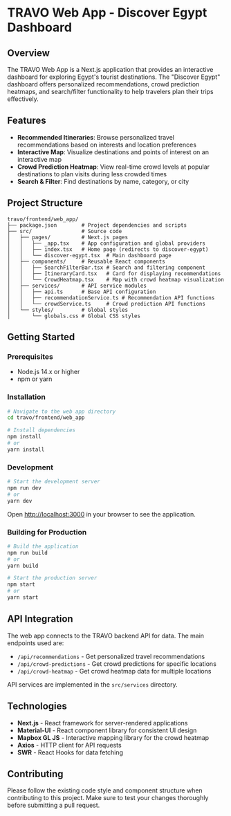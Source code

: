 # TRAVO Web App - Discover Egypt Dashboard

## Overview

The TRAVO Web App is a Next.js application that provides an interactive dashboard for exploring Egypt's tourist destinations. The "Discover Egypt" dashboard offers personalized recommendations, crowd prediction heatmaps, and search/filter functionality to help travelers plan their trips effectively.

## Features

- **Recommended Itineraries**: Browse personalized travel recommendations based on interests and location preferences
- **Interactive Map**: Visualize destinations and points of interest on an interactive map
- **Crowd Prediction Heatmap**: View real-time crowd levels at popular destinations to plan visits during less crowded times
- **Search & Filter**: Find destinations by name, category, or city

## Project Structure

```
travo/frontend/web_app/
├── package.json        # Project dependencies and scripts
├── src/                # Source code
│   ├── pages/          # Next.js pages
│   │   ├── _app.tsx    # App configuration and global providers
│   │   ├── index.tsx   # Home page (redirects to discover-egypt)
│   │   └── discover-egypt.tsx  # Main dashboard page
│   ├── components/     # Reusable React components
│   │   ├── SearchFilterBar.tsx # Search and filtering component
│   │   ├── ItineraryCard.tsx   # Card for displaying recommendations
│   │   └── CrowdHeatmap.tsx    # Map with crowd heatmap visualization
│   ├── services/       # API service modules
│   │   ├── api.ts      # Base API configuration
│   │   ├── recommendationService.ts # Recommendation API functions
│   │   └── crowdService.ts     # Crowd prediction API functions
│   └── styles/         # Global styles
│       └── globals.css # Global CSS styles
```

## Getting Started

### Prerequisites

- Node.js 14.x or higher
- npm or yarn

### Installation

```bash
# Navigate to the web app directory
cd travo/frontend/web_app

# Install dependencies
npm install
# or
yarn install
```

### Development

```bash
# Start the development server
npm run dev
# or
yarn dev
```

Open [http://localhost:3000](http://localhost:3000) in your browser to see the application.

### Building for Production

```bash
# Build the application
npm run build
# or
yarn build

# Start the production server
npm start
# or
yarn start
```

## API Integration

The web app connects to the TRAVO backend API for data. The main endpoints used are:

- `/api/recommendations` - Get personalized travel recommendations
- `/api/crowd-predictions` - Get crowd predictions for specific locations
- `/api/crowd-heatmap` - Get crowd heatmap data for multiple locations

API services are implemented in the `src/services` directory.

## Technologies

- **Next.js** - React framework for server-rendered applications
- **Material-UI** - React component library for consistent UI design
- **Mapbox GL JS** - Interactive mapping library for the crowd heatmap
- **Axios** - HTTP client for API requests
- **SWR** - React Hooks for data fetching

## Contributing

Please follow the existing code style and component structure when contributing to this project. Make sure to test your changes thoroughly before submitting a pull request.